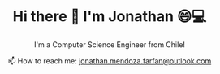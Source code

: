 <h1 align='center'>
  Hi there 👋 I'm Jonathan 😄💻
</h1>

<p align='center'>
  I'm a Computer Science Engineer from Chile!
</p>

<p align='center'>
  📫 How to reach me: <a href='mailto:jonathan.mendoza.farfan@outlook.com'>jonathan.mendoza.farfan@outlook.com</a>
</p>

<!--
**johnbmf/johnbmf** is a ✨ _special_ ✨ repository because its `README.md` (this file) appears on your GitHub profile.

Here are some ideas to get you started:

- 🔭 I’m currently working on ...
- 🌱 I’m currently learning ...
- 👯 I’m looking to collaborate on ...
- 🤔 I’m looking for help with ...
- 💬 Ask me about ...
- 📫 How to reach me: ...
- 😄 Pronouns: ...
- ⚡ Fun fact: ...
-->

